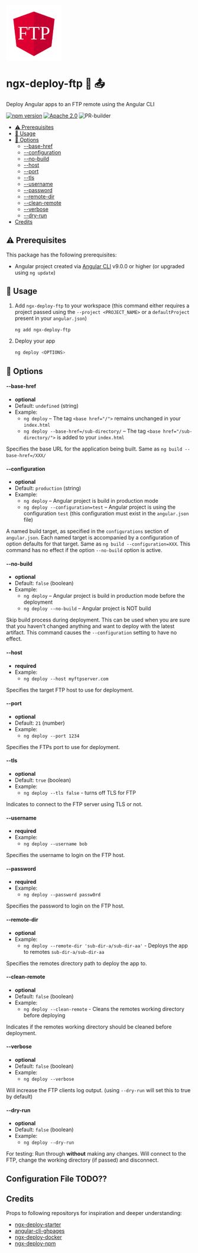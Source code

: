 <img src="https://raw.githubusercontent.com/bohoffi/ngx-deploy-ftp/develop/assets/logo.svg" width="150">

# ngx-deploy-ftp 🚀 📤

Deploy Angular apps to an FTP remote using the Angular CLI

[![npm version](https://img.shields.io/npm/v/ngx-deploy-ftp.svg)](https://www.npmjs.com/package/ngx-deploy-ftp)
[![Apache 2.0](https://img.shields.io/badge/license-Apache%202.0-blue.svg?color=blue)](https://opensource.org/licenses/Apache-2.0)
![PR-builder](https://github.com/bohoffi/ngx-deploy-ftp/workflows/PR-builder/badge.svg)

* [⚠️ Prerequisites](#prerequisites)
* [📕 Usage](#usage)
* [📖 Options](#options)
  * [--base-href](#base-href)
  * [--configuration](#configuration)
  * [--no-build](#no-build)
  * [--host](#host)
  * [--port](#port)
  * [--tls](#tls)
  * [--username](#username)
  * [--password](#password)
  * [--remote-dir](#remote-dir)
  * [--clean-remote](#clean-remote)
  * [--verbose](#verbose)
  * [--dry-run](#dry-run)
* [Credits](#credits)

## ⚠️ Prerequisites

This package has the following prerequisites:
* Angular project created via [Angular CLI](https://github.com/angular/angular-cli) v9.0.0 or higher (or upgraded using `ng update`)

## 📕 Usage

1. Add `ngx-deploy-ftp` to your workspace (this command either requires a project passed using the `--project <PROJECT_NAME>` or a `defaultProject` present in your `angular.json`)
   ```sh
   ng add ngx-deploy-ftp
   ```

2. Deploy your app
   ```sh
   ng deploy <OPTIONS>
   ```

## 📖 Options

#### --base-href <a name="base-href"></a>

- **optional**
- Default: `undefined` (string)
- Example:
  - `ng deploy` – The tag `<base href="/">` remains unchanged in your `index.html`
  - `ng deploy --base-href=/sub-directory/` – The tag `<base href="/sub-directory/">` is added to your `index.html`

Specifies the base URL for the application being built. Same as `ng build --base-href=/XXX/`

#### --configuration <a name="configuration"></a>

- **optional**
- Default: `production` (string)
- Example:
  - `ng deploy` – Angular project is build in production mode
  - `ng deploy --configuration=test` – Angular project is using the configuration `test` (this configuration must exist in the `angular.json` file)

A named build target, as specified in the `configurations` section of `angular.json`.
Each named target is accompanied by a configuration of option defaults for that target.
Same as `ng build --configuration=XXX`.
This command has no effect if the option `--no-build` option is active.

#### --no-build <a name="no-build"></a>

- **optional**
- Default: `false` (boolean)
- Example:
  - `ng deploy` – Angular project is build in production mode before the deployment
  - `ng deploy --no-build` – Angular project is NOT build

Skip build process during deployment.
This can be used when you are sure that you haven't changed anything and want to deploy with the latest artifact.
This command causes the `--configuration` setting to have no effect.

#### --host <a name="host"></a>

- **required**
- Example:
  - `ng deploy --host myftpserver.com`

Specifies the target FTP host to use for deployment.

#### --port <a name="port"></a>

- **optional**
- Default: `21` (number)
- Example:
  - `ng deploy --port 1234`

Specifies the FTPs port to use for deployment.

#### --tls <a name="tls"></a>

- **optional**
- Default: `true` (boolean)
- Example:
  - `ng deploy --tls false` - turns off TLS for FTP

Indicates to connect to the FTP server using TLS or not.

#### --username <a name="username"></a>

- **required**
- Example:
  - `ng deploy --username bob`

Specifies the username to login on the FTP host.

#### --password <a name="password"></a>

- **required**
- Example:
  - `ng deploy --password passw0rd`

Specifies the password to login on the FTP host.

#### --remote-dir <a name="remote-dir"></a>

- **optional**
- Example:
  - `ng deploy --remote-dir 'sub-dir-a/sub-dir-aa'` - Deploys the app to remotes `sub-dir-a/sub-dir-aa`

Specifies the remotes directory path to deploy the app to.

#### --clean-remote <a name="clean-remote"></a>

- **optional**
- Default: `false` (boolean)
- Example:
  - `ng deploy --clean-remote` - Cleans the remotes working directory before deploying

Indicates if the remotes working directory should be cleaned before deployment.

#### --verbose <a name="verbose"></a>

- **optional**
- Default: `false` (boolean)
- Example:
  - `ng deploy --verbose`

Will increase the FTP clients log output. (using `--dry-run` will set this to true by default)

#### --dry-run <a name="dry-run"></a>

- **optional**
- Default: `false` (boolean)
- Example:
  - `ng deploy --dry-run`

For testing: Run through **without** making any changes. Will connect to the FTP, change the working directory (if passed) and disconnect.

## Configuration File TODO??

## Credits <a name="credits"></a>

Props to following repositorys for inspiration and deeper understanding:
- [ngx-deploy-starter](https://github.com/angular-schule/ngx-deploy-starter)
- [angular-cli-ghpages](https://github.com/angular-schule/angular-cli-ghpages)
- [ngx-deploy-docker](https://github.com/kauppfbi/ngx-deploy-docker)
- [ngx-deploy-npm](https://github.com/bikecoders/ngx-deploy-npm)
